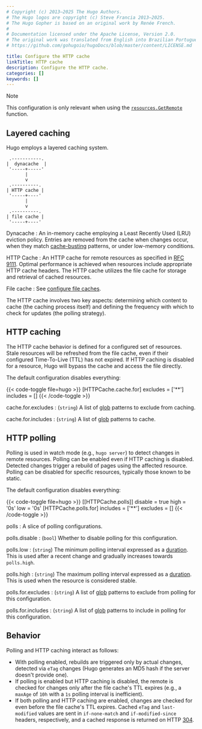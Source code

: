 ```yaml
---
# Copyright (c) 2013–2025 The Hugo Authors.
# The Hugo logos are copyright (c) Steve Francia 2013–2025.
# The Hugo Gopher is based on an original work by Renée French.
#
# Documentation licensed under the Apache License, Version 2.0.
# The original work was translated from English into Brazilian Portuguese.
# https://github.com/gohugoio/hugoDocs/blob/master/content/LICENSE.md

title: Configure the HTTP cache
linkTitle: HTTP cache
description: Configure the HTTP cache.
categories: []
keywords: []
---
```


> [!note]
> This configuration is only relevant when using the [`resources.GetRemote`] function.

## Layered caching

Hugo employs a layered caching system.

```goat {.w-40}
 .-----------.
|  dynacache  |
 '-----+-----'
       |
       v
 .----------.
| HTTP cache |
 '-----+----'
       |
       v
 .----------.
| file cache |
 '-----+----'
```

Dynacache
: An in-memory cache employing a Least Recently Used (LRU) eviction policy. Entries are removed from the cache when changes occur, when they match [cache-busting] patterns, or under low-memory conditions.

HTTP Cache
: An HTTP cache for remote resources as specified in [RFC 9111]. Optimal performance is achieved when resources include appropriate HTTP cache headers. The HTTP cache utilizes the file cache for storage and retrieval of cached resources.

File cache
: See [configure file caches].

The HTTP cache involves two key aspects: determining which content to cache (the caching process itself) and defining the frequency with which to check for updates (the polling strategy).

## HTTP caching

The HTTP cache behavior is defined for a configured set of resources. Stale resources will be refreshed from the file cache, even if their configured Time-To-Live (TTL) has not expired. If HTTP caching is disabled for a resource, Hugo will bypass the cache and access the file directly.

The default configuration disables everything:

{{< code-toggle file=hugo >}}
[HTTPCache.cache.for]
excludes = ['**']
includes = []
{{< /code-toggle >}}

cache.for.excludes
: (`string`) A list of [glob](g) patterns to exclude from caching.

cache.for.includes
: (`string`) A list of [glob](g) patterns to cache.

## HTTP polling

Polling is used in watch mode (e.g., `hugo server`) to detect changes in remote resources. Polling can be enabled even if HTTP caching is disabled. Detected changes trigger a rebuild of pages using the affected resource. Polling can be disabled for specific resources, typically those known to be static.

The default configuration disables everything:

{{< code-toggle file=hugo >}}
[[HTTPCache.polls]]
disable = true
high = '0s'
low = '0s'
[HTTPCache.polls.for]
includes = ['**']
excludes = []
{{< /code-toggle >}}

polls
: A slice of polling configurations.

polls.disable
: (`bool`) Whether to disable polling for this configuration.

polls.low
: (`string`) The minimum polling interval expressed as a [duration](g). This is used after a recent change and gradually increases towards `polls.high`.

polls.high
: (`string`) The maximum polling interval expressed as a [duration](g). This is used when the resource is considered stable.

polls.for.excludes
: (`string`) A list of [glob](g) patterns to exclude from polling for this configuration.

polls.for.includes
: (`string`) A list of [glob](g) patterns to include in polling for this configuration.

## Behavior

Polling and HTTP caching interact as follows:

- With polling enabled, rebuilds are triggered only by actual changes, detected via `eTag` changes (Hugo generates an MD5 hash if the server doesn't provide one).
- If polling is enabled but HTTP caching is disabled, the remote is checked for changes only after the file cache's TTL expires (e.g., a `maxAge` of `10h` with a `1s` polling interval is inefficient).
- If both polling and HTTP caching are enabled, changes are checked for even before the file cache's TTL expires. Cached `eTag` and `last-modified` values are sent in `if-none-match` and `if-modified-since` headers, respectively, and a cached response is returned on HTTP [304].

[`resources.GetRemote`]: /functions/resources/getremote/
[304]: https://developer.mozilla.org/en-US/docs/Web/HTTP/Status/304
[cache-busting]: /configuration/build/#cache-busters
[configure file caches]: /configuration/caches/
[RFC 9111]: https://datatracker.ietf.org/doc/html/rfc9111
